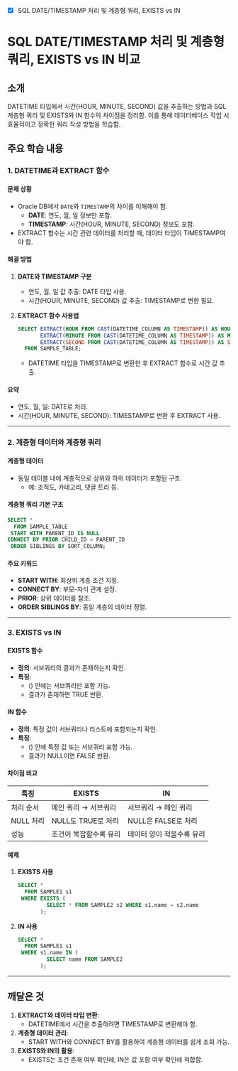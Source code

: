 - [x] SQL DATE/TIMESTAMP 처리 및 계층형 쿼리, EXISTS vs IN

# SQL DATE/TIMESTAMP 처리 및 계층형 쿼리, EXISTS vs IN 비교

## 소개
DATETIME 타입에서 시간(HOUR, MINUTE, SECOND) 값을 추출하는 방법과 SQL 계층형 쿼리 및 EXISTS와 IN 함수의 차이점을 정리함. 이를 통해 데이터베이스 작업 시 효율적이고 정확한 쿼리 작성 방법을 학습함.

## 주요 학습 내용

### 1. DATETIME과 EXTRACT 함수

#### 문제 상황
- Oracle DB에서 `DATE`와 `TIMESTAMP`의 차이를 이해해야 함.
  - **DATE**: 연도, 월, 일 정보만 포함.
  - **TIMESTAMP**: 시간(HOUR, MINUTE, SECOND) 정보도 포함.
- EXTRACT 함수는 시간 관련 데이터를 처리할 때, 데이터 타입이 TIMESTAMP여야 함.

#### 해결 방법
1. **DATE와 TIMESTAMP 구분**
   - 연도, 월, 일 값 추출: DATE 타입 사용.
   - 시간(HOUR, MINUTE, SECOND) 값 추출: TIMESTAMP로 변환 필요.

2. **EXTRACT 함수 사용법**
   ```sql
   SELECT EXTRACT(HOUR FROM CAST(DATETIME_COLUMN AS TIMESTAMP)) AS HOUR,
          EXTRACT(MINUTE FROM CAST(DATETIME_COLUMN AS TIMESTAMP)) AS MINUTE,
          EXTRACT(SECOND FROM CAST(DATETIME_COLUMN AS TIMESTAMP)) AS SECOND
     FROM SAMPLE_TABLE;
   ```
   - DATETIME 타입을 TIMESTAMP로 변환한 후 EXTRACT 함수로 시간 값 추출.

#### 요약
- 연도, 월, 일: DATE로 처리.
- 시간(HOUR, MINUTE, SECOND): TIMESTAMP로 변환 후 EXTRACT 사용.

---

### 2. 계층형 데이터와 계층형 쿼리

#### 계층형 데이터
- 동일 테이블 내에 계층적으로 상위와 하위 데이터가 포함된 구조.
  - 예: 조직도, 카테고리, 댓글 트리 등.

#### 계층형 쿼리 기본 구조
```sql
SELECT *
  FROM SAMPLE_TABLE
 START WITH PARENT_ID IS NULL
CONNECT BY PRIOR CHILD_ID = PARENT_ID
 ORDER SIBLINGS BY SORT_COLUMN;
```

#### 주요 키워드
- **START WITH**: 최상위 계층 조건 지정.
- **CONNECT BY**: 부모-자식 관계 설정.
- **PRIOR**: 상위 데이터를 참조.
- **ORDER SIBLINGS BY**: 동일 계층의 데이터 정렬.

---

### 3. EXISTS vs IN

#### EXISTS 함수
- **정의**: 서브쿼리의 결과가 존재하는지 확인.
- **특징**:
  - () 안에는 서브쿼리만 포함 가능.
  - 결과가 존재하면 TRUE 반환.

#### IN 함수
- **정의**: 특정 값이 서브쿼리나 리스트에 포함되는지 확인.
- **특징**:
  - () 안에 특정 값 또는 서브쿼리 포함 가능.
  - 결과가 NULL이면 FALSE 반환.

#### 차이점 비교
| 특징       | EXISTS                          | IN                              |
| ---------- | ------------------------------- | ------------------------------- |
| 처리 순서  | 메인 쿼리 → 서브쿼리           | 서브쿼리 → 메인 쿼리           |
| NULL 처리  | NULL도 TRUE로 처리              | NULL은 FALSE로 처리             |
| 성능       | 조건이 복잡할수록 유리           | 데이터 양이 적을수록 유리        |

#### 예제
1. **EXISTS 사용**
   ```sql
   SELECT *
     FROM SAMPLE1 s1
    WHERE EXISTS (
            SELECT * FROM SAMPLE2 s2 WHERE s1.name = s2.name
          );
   ```
2. **IN 사용**
   ```sql
   SELECT *
     FROM SAMPLE1 s1
    WHERE s1.name IN (
            SELECT name FROM SAMPLE2
          );
   ```

---

## 깨달은 것

1. **EXTRACT와 데이터 타입 변환**:
   - DATETIME에서 시간을 추출하려면 TIMESTAMP로 변환해야 함.
2. **계층형 데이터 관리**:
   - START WITH와 CONNECT BY를 활용하여 계층형 데이터를 쉽게 조회 가능.
3. **EXISTS와 IN의 활용**:
   - EXISTS는 조건 존재 여부 확인에, IN은 값 포함 여부 확인에 적합함.

